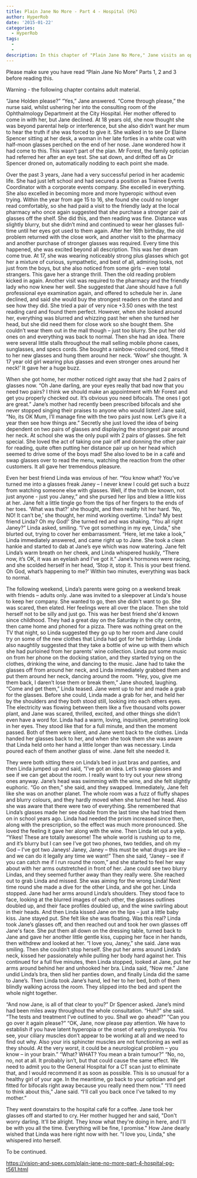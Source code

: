 ```yaml
---
title: Plain Jane No More - Part 4 - Hospital (PG)
author: HyperRob
date: '2015-01-22'
categories:
  - HyperRob
tags:
  - 
  - 
description: In this chapter of "Plain Jane No More," Jane visits an ophthalmologist and confronts her worsening eyesight.
---
```

Please make sure you have read “Plain Jane No More” Parts 1, 2 and 3 before reading this.

Warning - the following chapter contains adult material.


“Jane Holden please?”
“Yes,” Jane answered.
“Come through please,” the nurse said, whilst ushering her into the consulting room of the Ophthalmology Department at the City Hospital. Her mother offered to come in with her, but Jane declined. At 18 years old, she now thought she was beyond parental help or interference, but she also didn’t want her mum to hear the truth if she was forced to give it. She walked in to see Dr Elaine Spencer sitting at her desk, a woman in her late forties in a white coat with half-moon glasses perched on the end of her nose. Jane wondered how it had come to this. This wasn’t part of the plan. Mr Forest, the family optician had referred her after an eye test. She sat down, and drifted off as Dr Spencer droned on, automatically nodding to each point she made.

Over the past 3 years, Jane had a very successful period in her academic life. She had just left school and had secured a position as Trainee Events Coordinator with a corporate events company. She excelled in everything. She also excelled in becoming more and more hyperopic without even trying. Within the year from age 15 to 16, she found she could no longer read comfortably, so she had paid a visit to the friendly lady at the local pharmacy who once again suggested that she purchase a stronger pair of glasses off the shelf. She did this, and then reading was fine. Distance was slightly blurry, but she didn’t mind and continued to wear her glasses full-time until her eyes got used to them again. After her 16th birthday, the old problem returned with the close work, and another visit to the pharmacy and another purchase of stronger glasses was required. Every time this happened, she was excited beyond all description. This was her dream come true. At 17, she was wearing noticeably strong plus glasses which got her a mixture of curious, sympathetic, and best of all, admiring looks, not just from the boys, but she also noticed from some girls – even total strangers. This gave her a strange thrill. Then the old reading problem kicked in again. Another visit was required to the pharmacy and the friendly lady who now knew her well. She suggested that Jane should have a full professional eye examination again, and offered to schedule her in. Jane declined, and said she would buy the strongest readers on the stand and see how they did. She tried a pair of very nice +3.50 ones with the test reading card and found them perfect. However, when she looked around her, everything was blurred and whizzing past her when she turned her head, but she did need them for close work so she bought them. She couldn’t wear them out in the mall though – just too blurry. She put her old ones on and everything was back to normal. Then she had an idea. There were several little stalls throughout the mall selling mobile phone cases, sunglasses, and specs cords. She bought a rainbow-coloured cord, fitted it to her new glasses and hung them around her neck. ‘Wow!’ she thought. ‘A 17 year old girl wearing plus glasses and even stronger ones around her neck!’ It gave her a huge buzz.

When she got home, her mother noticed right away that she had 2 pairs of glasses now. “Oh Jane darling, are your eyes really that bad now that you need two pairs? I think we should make an appointment with Mr Forest and get you properly checked out. It’s obvious you need bifocals. The ones I got are great.” Jane’s mother had recently been prescribed bifocals and she never stopped singing their praises to anyone who would listen!
Jane said, “No, its OK Mum, I’ll manage fine with the two pairs just now. Let’s give it a year then see how things are.” Secretly she just loved the idea of being dependent on two pairs of glasses and displaying the strongest pair around her neck. At school she was the only pupil with 2 pairs of glasses. She felt special. She loved the act of taking one pair off and donning the other pair for reading, quite often putting her distance pair up on her head which seemed to drive some of the boys mad! She also loved to be in a café and swap glasses over to read the menu, watching the reaction from the other customers. It all gave her tremendous pleasure.

Even her best friend Linda was envious of her. “You know what? You’ve turned me into a glasses freak Janey – I never knew I could get such a buzz from watching someone else with glasses. Well, if the truth be known, not just anyone - just you Janey,” and she pursed her lips and blew a little kiss at her. Jane felt a little tingle go from the tips of her fingers to the ends of her toes. ‘What was that?’ she thought, and then reality hit her hard. ‘No, NO! It can’t be,’ she thought, her mind working overtime. ‘Linda? My best friend Linda? Oh my God!' She turned red and was shaking.
“You all right Janey?” Linda asked, smiling.
“I’ve got something in my eye, Linda,” she blurted out, trying to cover her embarrassment.
“Here, let me take a look,” Linda immediately answered, and came right up to Jane. She took a clean hankie and started to dab at Jane’s eye which was now watering. Jane felt Linda’s warm breath on her cheek, and Linda whispered huskily, “There now, it’s OK, it was an eyelash and I’ve got it.” Jane’s hormones were racing, and she scolded herself in her head, ‘Stop it, stop it. This is your best friend. Oh God, what’s happening to me?’ Within two minutes, everything was back to normal.

The following weekend, Linda’s parents were going on a weekend break with friends – adults only. Jane was invited to a sleepover at Linda's house to keep her company. She wanted to go, then she didn't want to go. She was scared, then elated. Her feelings were all over the place. Then she told herself not to be silly and just go. This was her best friend she'd known since childhood. They had a great day on the Saturday in the city centre, then came home and phoned for a pizza. There was nothing great on the TV that night, so Linda suggested they go up to her room and Jane could try on some of the new clothes that Linda had got for her birthday. Linda also naughtily suggested that they take a bottle of wine up with them which she had purloined from her parents’ wine collection. Linda put some music on from her phone on the docking station, and they started trying on the clothes, drinking the wine, and dancing to the music. Jane had to take the glasses off from around her neck, and Linda immediately grabbed them and put them around her neck, dancing around the room.
“Hey, you, give me them back, I daren’t lose them or break them,” Jane shouted, laughing.
“Come and get them,” Linda teased.
Jane went up to her and made a grab for the glasses. Before she could, Linda made a grab for her, and held her by the shoulders and they both stood still, looking into each others eyes. The electricity was flowing between them like a five thousand volts power plant, and Jane was scared, thrilled, excited, and other things she didn’t even have a word for. Linda had a warm, loving, inquisitive, penetrating look in her eyes. They stood like that for a full minute, and then the moment passed. Both of them were silent, and Jane went back to the clothes. Linda handed her glasses back to her, and when she took them she was aware that Linda held onto her hand a little longer than was necessary. Linda poured each of them another glass of wine. Jane felt she needed it.

They were both sitting there on Linda’s bed in just bras and panties, and then Linda jumped up and said, “I’ve got an idea. Let’s swap glasses and see if we can get about the room. I really want to try out your new strong ones anyway. Jane’s head was swimming with the wine, and she felt slightly euphoric. “Go on then,” she said, and they swapped. Immediately, Jane felt like she was on another planet. The whole room was a fuzz of fluffy shapes and blurry colours, and they hardly moved when she turned her head. Also she was aware that there were two of everything. She remembered that Linda’s glasses made her see double from the last time she had tried them on in school years ago. Linda had needed the prism increased since then, along with the prescription, so the effect was much more pronounced. She loved the feeling it gave her along with the wine.
Then Linda let out a yelp. “Yikes! These are totally awesome! The whole world is rushing up to me, and it’s blurry but I can see I’ve got two phones, two teddies, and oh my God – I’ve got two Janeys! Janey, Janey – this must be what drugs are like – and we can do it legally any time we want!” Then she said, “Janey – see if you can catch me if I run round the room,” and she started to feel her way about with her arms outstretched in front of her. Jane could see two blurry Lindas, and they seemed further away than they really were. She reached out to grab Linda and missed. She was aiming for the wrong Linda! Next time round she made a dive for the other Linda, and she got her. Linda stopped. Jane had her arms around Linda’s shoulders. They stood face to face, looking at the blurred images of each other, the glasses outlines doubled up, and their face profiles doubled up, and the wine swirling about in their heads. And then Linda kissed Jane on the lips – just a little baby kiss. Jane stayed put. She felt like she was floating. Was this real? Linda took Jane’s glasses off, and then reached out and took her own glasses off Jane's face. She put them all down on the dressing table, turned back to Jane and gave her another little gentle kiss, cupping her face in her hands, then withdrew and looked at her. “I love you, Janey,” she said. Jane was smiling. Then she couldn’t stop herself. She put her arms around Linda’s neck, kissed her passionately while pulling her body hard against her. This continued for a full five minutes, then Linda stopped, looked at Jane, put her arms around behind her and unhooked her bra. Linda said, “Now me.” Jane undid Linda’s bra, then slid her panties down, and finally Linda did the same to Jane’s. Then Linda took Jane’s hand, led her to her bed, both of them blindly walking across the room. They slipped into the bed and spent the whole night together.

“And now Jane, is all of that clear to you?” Dr Spencer asked. Jane’s mind had been miles away throughout the whole consultation.
“Huh?” she said.
“The tests and treatment I’ve outlined to you. Shall we go ahead?”
“Can you go over it again please?”
“OK, Jane, now please pay attention. We have to establish if you have latent hyperopia or the onset of early presbyopia. You see, your ciliary muscles don’t appear to be working at all and we need to find out why. Also your iris sphincter muscles are not functioning as well as they should. At the very worst, it could be a neurological problem – you know – in your brain.”
“What? WHAT? You mean a brain tumour?”
“No, no, no, not at all. It probably isn’t, but that could cause the same effect. We need to admit you to the General Hospital for a CT scan just to eliminate that, and I would recommend it as soon as possible. This is so unusual for a healthy girl of your age. In the meantime, go back to your optician and get fitted for bifocals right away because you really need them now.”
“I’ll need to think about this,” Jane said. “I’ll call you back once I’ve talked to my mother.”

They went downstairs to the hospital café for a coffee. Jane took her glasses off and started to cry. Her mother hugged her and said, "Don't worry darling. It'll be alright. They know what they're doing in here, and I'll be with you all the time. Everything will be fine, I promise."
How Jane dearly wished that Linda was here right now with her.
"I love you, Linda," she whispered into herself.

To be continued.

https://vision-and-spex.com/plain-jane-no-more-part-4-hospital-pg-t561.html